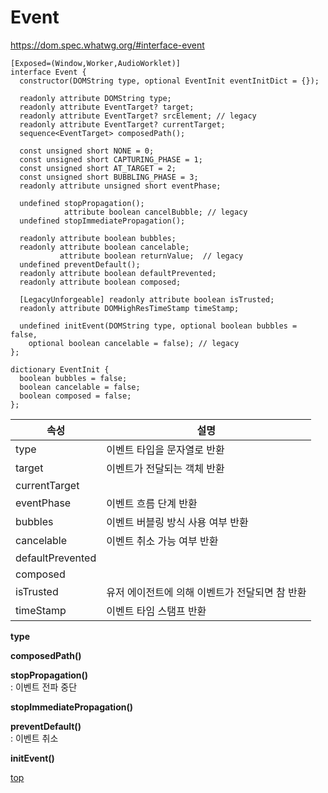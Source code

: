 # Event

https://dom.spec.whatwg.org/#interface-event


```webidl
[Exposed=(Window,Worker,AudioWorklet)]
interface Event {
  constructor(DOMString type, optional EventInit eventInitDict = {});

  readonly attribute DOMString type;
  readonly attribute EventTarget? target;
  readonly attribute EventTarget? srcElement; // legacy
  readonly attribute EventTarget? currentTarget;
  sequence<EventTarget> composedPath();

  const unsigned short NONE = 0;
  const unsigned short CAPTURING_PHASE = 1;
  const unsigned short AT_TARGET = 2;
  const unsigned short BUBBLING_PHASE = 3;
  readonly attribute unsigned short eventPhase;

  undefined stopPropagation();
            attribute boolean cancelBubble; // legacy
  undefined stopImmediatePropagation();

  readonly attribute boolean bubbles;
  readonly attribute boolean cancelable;
           attribute boolean returnValue;  // legacy
  undefined preventDefault();
  readonly attribute boolean defaultPrevented;
  readonly attribute boolean composed;

  [LegacyUnforgeable] readonly attribute boolean isTrusted;
  readonly attribute DOMHighResTimeStamp timeStamp;

  undefined initEvent(DOMString type, optional boolean bubbles = false,
    optional boolean cancelable = false); // legacy
};

dictionary EventInit {
  boolean bubbles = false;
  boolean cancelable = false;
  boolean composed = false;
};
```


속성 | 설명
---|---
type       | 이벤트 타입을 문자열로 반환  
target     | 이벤트가 전달되는 객체 반환  
currentTarget |
eventPhase | 이벤트 흐름 단계 반환
bubbles    | 이벤트 버블링 방식 사용 여부 반환
cancelable | 이벤트 취소 가능 여부 반환  
defaultPrevented |
composed   |
isTrusted  | 유저 에이전트에 의해 이벤트가 전달되면 참 반환
timeStamp  | 이벤트 타임 스탬프 반환


**type**   


**composedPath()**  


**stopPropagation()**    
: 이벤트 전파 중단


**stopImmediatePropagation()**  


**preventDefault()**    
: 이벤트 취소


**initEvent()**  



[top](#)
